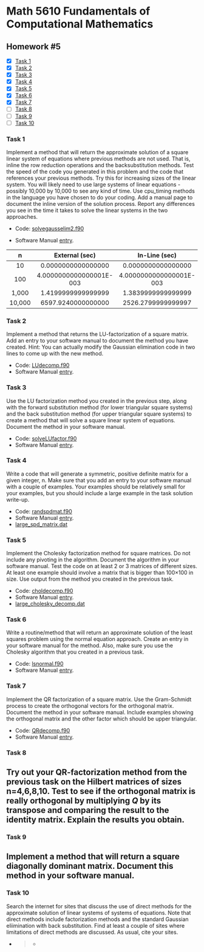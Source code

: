 # Math 5610 Fundamentals of Computational Mathematics

## Homework #5

- [x] [Task 1](#task-1)
- [x] [Task 2](#task-2)
- [x] [Task 3](#task-3)
- [x] [Task 4](#task-4)
- [x] [Task 5](#task-5)
- [x] [Task 6](#task-6)
- [x] [Task 7](#task-7)
- [ ] [Task 8](#task-8)
- [ ] [Task 9](#task-9)
- [ ] [Task 10](#task-10)

### Task 1
Implement a method that will return the approximate solution of a square linear system of equations where previous methods are not used. That is, inline the row reduction operations and the backsubstitution methods. Test the speed of the code you generated in this problem and the code that references your previous methods. Try this for increasing sizes of the linear system. You will likely need to use large systems of linear equations - possibly 10,000 by 10,000 to see any kind of time. Use cpu_timing methods in the language you have chosen to do your coding. Add a manual page to document the inline version of the solution process. Report any differences you see in the time it takes to solve the linear systems in the two approaches.
- Code: [solvegausselim2.f90](solvegausselim2.f90)

- Software Manual [entry](Software_Manual/solvegausselim2.md).



|   n    |     External (sec)      |      In-Line (sec)      |
| :----: | :---------------------: | :---------------------: |
|   10   |   0.0000000000000000    |   0.0000000000000000    |
|  100   | 4.0000000000000001E-003 | 4.0000000000000001E-003 |
| 1,000  |   1.4199999999999999    |   1.3839999999999999    |
| 10,000 |   6597.9240000000000    |   2526.2799999999997    |

  

### Task 2
Implement a method that returns the LU-factorization of a square matrix. Add an entry to your software manual to document the method you have created. Hint: You can actually modify the Gaussian elimination code in two lines to come up with the new method.
- Code: [LUdecomp.f90](LUdecomp.f90)
- Software Manual [entry](Software_Manual/LUdecomp.md).

### Task 3
Use the LU factorization method you created in the previous step, along with the forward substitution method (for lower triangular square systems) and the back substitution method (for upper triangular square systems) to create a method that will solve a square linear system of equations. Document the method in your software manual.
- Code: [solveLUfactor.f90](solveLUfactor.f90)
- Software Manual [entry](Software_Manual/solveLUfactor.md).

### Task 4
Write a code that will generate a symmetric, positive definite matrix for a given integer, n. Make sure that you add an entry to your software manual with a couple of examples. Your examples should be relatively small for your examples, but you should include a large example in the task solution write-up.
- Code: [randspdmat.f90](randspdmat.f90)
- Software Manual [entry](Software_Manual/randspdmat.md).
- [large_spd_matrix.dat](large_spd_matrix.dat)

### Task 5
Implement the Cholesky factorization method for square matrices. Do not include any pivoting in the algorithm. Document the algorithm in your software manual. Test the code on at least 2 or 3 matrices of different sizes. At least one example should involve a matrix that is bigger than 100×100 in size. Use output from the method you created in the previous task.
- Code: [choldecomp.f90](choldecomp.f90)
- Software Manual [entry](Software_Manual/choldecomp.md).
- [large_cholesky_decomp.dat](large_cholesky_decomp.dat)

### Task 6
Write a routine/method that will return an approximate solution of the least squares problem using the normal equation approach. Create an entry in your software manual for the method. Also, make sure you use the Cholesky algorithm that you created in a previous task.
- Code: [lsnormal.f90](lsnormal.f90)
- Software Manual [entry](Software_Manual/lsnormal.md).

### Task 7
Implement the QR factorization of a square matrix. Use the Gram-Schmidt process to create the orthogonal vectors for the orthogonal matrix. Document the method in your software manual. Include examples showing the orthogonal matrix and the other factor which should be upper triangular.
- Code: [QRdecomp.f90](QRdecomp.f90)
- Software Manual [entry](Software_Manual/QRdecomp.md).

### Task 8
Try out your QR-factorization method from the previous task on the Hilbert matrices of sizes n=4,6,8,10. Test to see if the orthogonal matrix is really orthogonal by multiplying _Q_ by its transpose and comparing the result to the identity matrix. Explain the results you obtain.
- 

### Task 9
Implement a method that will return a square diagonally dominant matrix. Document this method in your software manual.
- 

### Task 10
Search the internet for sites that discuss the use of direct methods for the approximate solution of linear systems of systems of equations. Note that direct methods include factorization methods and the standard Gaussian eliimination with back substitution. Find at least a couple of sites where limitations of direct methods are discussed. As usual, cite your sites.

- > 
  >
  > - 